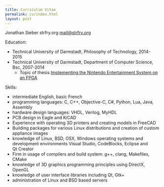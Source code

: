 ```yaml
---
title: Curriculim Vitae
permalink: cv/index.html
layout: post
---
```



Jonathan Sieber
strfry.org
mail@strfry.org

Education:

* Technical University of Darmstadt, Philosophy of Technology, 2014-2015
* Technical University of Darmstadt, Department of Computer Science, Bsc, 2007-2014
  * Topic of thesis [Implementing the Nintendo Entertainment System on an FPGA](../assets/thesis.pdf)
 	
Skills:

* intermediate English, basic French
* programming languages: C, C++, Objective-C, C#, Python, Lua, Java, Assembly
* hardware design languages: VHDL, Verilog, MyHDL
* PCB design in Eagle and KiCAD
* Experience with operating 3D printers and creating models in FreeCAD
* Building packages for various Linux distributions and creation of custom appliance images
* knowledge of Linux, BSD, OSX, Windows operating systems and development environments Visual Studio, CodeBlocks, Eclipse and  
Qt Creator
* Firm in usage of compilers and build system: g++, clang, Makefiles, CMake 
* knowledge of 3D graphics programming principles using DirectX, OpenGL
* knowledge of user interface libraries including Qt, Gtk+
* administration of Linux and BSD based servers
